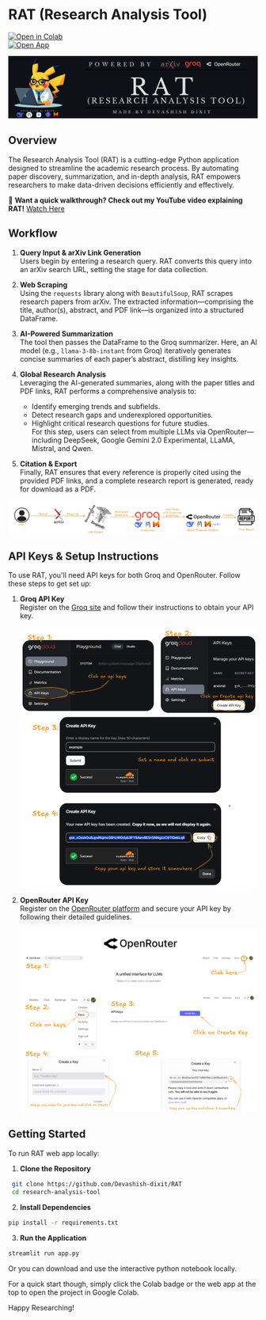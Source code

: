 # RAT (Research Analysis Tool)

[![Open in Colab](https://colab.research.google.com/assets/colab-badge.svg)](https://colab.research.google.com/drive/1ODMONDhrKzaGUZcDuedUXy6yZ2rnF4uL?usp=sharing)  
[![Open App](https://img.shields.io/badge/Open%20App-Live-blue?style=for-the-badge)](https://rat-r0u0.onrender.com)


![RAT](https://github.com/Devashish-dixit/RAT/blob/main/images/RATforRender.png)
## Overview
The Research Analysis Tool (RAT) is a cutting-edge Python application designed to streamline the academic research process. By automating paper discovery, summarization, and in-depth analysis, RAT empowers researchers to make data-driven decisions efficiently and effectively.

🎥 **Want a quick walkthrough? Check out my YouTube video explaining RAT!** [Watch Here](https://www.youtube.com/watch?v=krOetiFzSvg)

## Workflow

1. **Query Input & arXiv Link Generation**  
   Users begin by entering a research query. RAT converts this query into an arXiv search URL, setting the stage for data collection.

2. **Web Scraping**  
   Using the `requests` library along with `BeautifulSoup`, RAT scrapes research papers from arXiv. The extracted information—comprising the title, author(s), abstract, and PDF link—is organized into a structured DataFrame.

3. **AI-Powered Summarization**  
   The tool then passes the DataFrame to the Groq summarizer. Here, an AI model (e.g., `llama-3-8b-instant` from Groq) iteratively generates concise summaries of each paper’s abstract, distilling key insights.

4. **Global Research Analysis**  
   Leveraging the AI-generated summaries, along with the paper titles and PDF links, RAT performs a comprehensive analysis to:
   - Identify emerging trends and subfields.
   - Detect research gaps and underexplored opportunities.
   - Highlight critical research questions for future studies.  
   For this step, users can select from multiple LLMs via OpenRouter—including DeepSeek, Google Gemini 2.0 Experimental, LLaMA, Mistral, and Qwen.

5. **Citation & Export**  
   Finally, RAT ensures that every reference is properly cited using the provided PDF links, and a complete research report is generated, ready for download as a PDF.

<!-- Placeholder for workflow visualization image -->
![Workflow Diagram](https://github.com/Devashish-dixit/RAT/blob/main/images/RATworkflow.png)

## API Keys & Setup Instructions

To use RAT, you'll need API keys for both Groq and OpenRouter. Follow these steps to get set up:

1. **Groq API Key**  
   Register on the [Groq site](https://console.groq.com/) and follow their instructions to obtain your API key.  
   <!-- Placeholder for Groq API key setup image -->
   ![Groq API Key Setup](https://github.com/Devashish-dixit/RAT/blob/main/images/groqapikey.png)

2. **OpenRouter API Key**  
   Register on the [OpenRouter platform](https://openrouter.ai/) and secure your API key by following their detailed guidelines.  
   <!-- Placeholder for OpenRouter API key setup image -->
   ![OpenRouter API Key Setup](https://github.com/Devashish-dixit/RAT/blob/main/images/Openrouterapikey.png)
## Getting Started

To run RAT web app locally:

1. **Clone the Repository**
  ```bash
   git clone https://github.com/Devashish-dixit/RAT
   cd research-analysis-tool
```
2. **Install Dependencies**

```bash
pip install -r requirements.txt
```
3. **Run the Application**

```bash
streamlit run app.py

```
Or you can download and use the interactive python notebook locally.

For a quick start though, simply click the Colab badge or the web app at the top to open the project in Google Colab.

Happy Researching!
